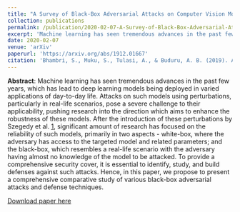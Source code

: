 ```yaml
---
title: "A Survey of Black-Box Adversarial Attacks on Computer Vision Models"
collection: publications
permalink: /publication/2020-02-07-A-Survey-of-Black-Box-Adversarial-Attacks-on-Computer-Vision-Models
excerpt: 'Machine learning has seen tremendous advances in the past few years, which has lead to deep learning models being deployed in varied applications of day-to-day life. Attacks on such models using perturbations, particularly in real-life scenarios, pose a severe challenge to their applicability, pushing research into the direction which aims to enhance the robustness of these models. After the introduction of these perturbations by Szegedy et al. [1], significant amount of research has focused on the reliability of such models, primarily in two aspects - white-box, where the adversary has access to the targeted model and related parameters; and the black-box, which resembles a real-life scenario with the adversary having almost no knowledge of the model to be attacked. To provide a comprehensive security cover, it is essential to identify, study, and build defenses against such attacks. Hence, in this paper, we propose to present a comprehensive comparative study of various black-box adversarial attacks and defense techniques.'
date: 2020-02-07
venue: 'arXiv'
paperurl: 'https://arxiv.org/abs/1912.01667'
citation: 'Bhambri, S., Muku, S., Tulasi, A., & Buduru, A. B. (2019). A survey of black-box adversarial attacks on computer vision models. arXiv preprint arXiv:1912.01667.'
---
```

**Abstract**:  Machine learning has seen tremendous advances in the past few years, which has lead to deep learning models being deployed in varied applications of day-to-day life. Attacks on such models using perturbations, particularly in real-life scenarios, pose a severe challenge to their applicability, pushing research into the direction which aims to enhance the robustness of these models. After the introduction of these perturbations by Szegedy et al. [1](https://arxiv.org/abs/1312.6199), significant amount of research has focused on the reliability of such models, primarily in two aspects - white-box, where the adversary has access to the targeted model and related parameters; and the black-box, which resembles a real-life scenario with the adversary having almost no knowledge of the model to be attacked. To provide a comprehensive security cover, it is essential to identify, study, and build defenses against such attacks. Hence, in this paper, we propose to present a comprehensive comparative study of various black-box adversarial attacks and defense techniques.

[Download paper here](https://github.com/sbhambr1/siddhantbhambri.github.io/raw/master/files/A%20Study%20of%20Black%20Box%20Adversarial%20Attacks%20in%20Computer%20Vision.pdf)

<!-- Recommended citation: Bhambri, S., Muku, S., Tulasi, A., & Buduru, A. B. (2019). A survey of black-box adversarial attacks on computer vision models. arXiv preprint arXiv:1912.01667. -->